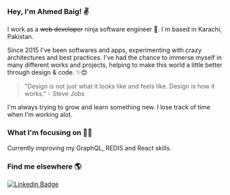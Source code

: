 ### Hey, I'm Ahmed Baig! ✌

I work as a ~~web developer~~ ninja software engineer 💪. I´m based in Karachi, Pakistan.

Since 2015 I've been softwares and apps, experimenting with crazy architectures and best practices. I've had the chance to immerse myself in many different works and projects, helping to make this world a little better through design & code. ✨😍

> "Design is not just what it looks like and feels like. Design is how it works." - Steve Jobs

I'm always trying to grow and learn something new. I lose track of time when I'm working alot.

### What I'm focusing on 👨‍💻

Currently improving my GraphQL, REDIS and React skills.<br />

### Find me elsewhere 🌎

[![Linkedin Badge](https://img.shields.io/badge/-LinkedIn-blue?style=flat-square&logo=Linkedin&logoColor=white&link=https://www.linkedin.com/in/ahmedbaig1/)](https://www.linkedin.com/in/ahmedbaig1/)  
